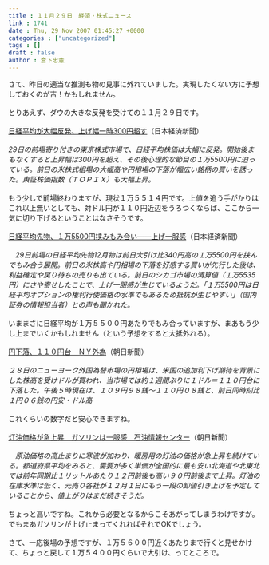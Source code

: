 ```yaml
---
title : １１月２９日　経済・株式ニュース
link : 1741
date : Thu, 29 Nov 2007 01:45:27 +0000
categories : ["uncategorized"]
tags : []
draft : false
author : 倉下忠憲
---
```


さて、昨日の適当な推測も物の見事に外れていました。実現したくない方に予想しておくのが吉！かもしれません。<BR><BR>とりあえず、ダウの大きな反発を受けての１１月２９日です。<BR><BR><A HREF="http://www.nikkei.co.jp/news/main/20071129NT000Y10529112007.html" TARGET="_blank">日経平均が大幅反発、上げ幅一時300円超す</A>（日本経済新聞）<BR><BR><I>29日の前場寄り付きの東京株式市場で、日経平均株価は大幅に反発。開始後まもなくすると上昇幅は300円を超え、その後心理的な節目の１万5500円に迫っている。前日の米株式相場の大幅高や円相場の下落が幅広い銘柄の買いを誘った。東証株価指数（ＴＯＰＩＸ）も大幅上昇。 </I><BR><BR>もう少しで前場終わりますが、現状１万５５１４円です。上値を追う手がかりはこれ以上無いとしても、対ドル円が１１０円近辺をうろつくならば、ここから一気に切り下げるということはなさそうです。<BR><BR><A HREF="http://www.nikkei.co.jp/news/market/20071129m1d3l2901w29.html" TARGET="_blank">日経平均先物、１万5500円挟みもみ合い――上げ一服感</A>（日本経済新聞）<BR><BR><I>　29日前場の日経平均先物12月物は前日大引け比340円高の１万5500円を挟んでもみ合う展開。前日の米株高や円相場の下落を好感する買いが先行した後は、利益確定や戻り待ちの売りも出ている。前日のシカゴ市場の清算値（１万5535円）にさや寄せしたことで、上げ一服感が生じているようだ。「１万5500円は日経平均オプションの権利行使価格の水準でもあるため抵抗が生じやすい」（国内証券の情報担当者）との声も聞かれた。</I><BR><BR>いままさに日経平均が１万５５００円あたりでもみ合っていますが、まあもう少し上までいくかもしれません（という予想をすると大抵外れる）。<BR><BR><A HREF="http://www.asahi.com/business/update/1129/JJT200711290004.html" TARGET="_blank">円下落、１１０円台　ＮＹ外為</A>（朝日新聞）<BR><BR><I>２８日のニューヨーク外国為替市場の円相場は、米国の追加利下げ期待を背景にした株高を受けドルが買われ、当市場では約１週間ぶりに１ドル＝１１０円台に下落した。午後５時現在は、１０９円９８銭～１１０円０８銭と、前日同時刻比１円０６銭の円安・ドル高</I><BR><BR>これくらいの数字だと安心できますね。<BR><BR><A HREF="http://www.asahi.com/business/update/1128/TKY200711280319.html" TARGET="_blank">灯油価格が急上昇　ガソリンは一服感　石油情報センター</A>（朝日新聞）<BR><BR><I>　原油価格の高止まりに寒波が加わり、暖房用の灯油の価格が急上昇を続けている。都道府県平均をみると、需要が多く単価が全国的に最も安い北海道や北東北では前年同期比１リットルあたり１２円前後も高い９０円前後まで上昇。灯油の在庫水準は低く、元売り各社が１２月１日にもう一段の卸値引き上げを予定していることから、値上がりはまだ続きそうだ。</I><BR><BR>ちょっと高いですね。これから必要となるからこそあがってしまうわけですが。でもまあガソリンが上げ止まってくれればそれでOKでしょう。<BR><BR>さて、一応後場の予想ですが、１万５６００円近くあたりまで行くと見せかけて、ちょっと戻して１万５４００円くらいで大引け、ってところで。<BR><BR><BR><br><br>

